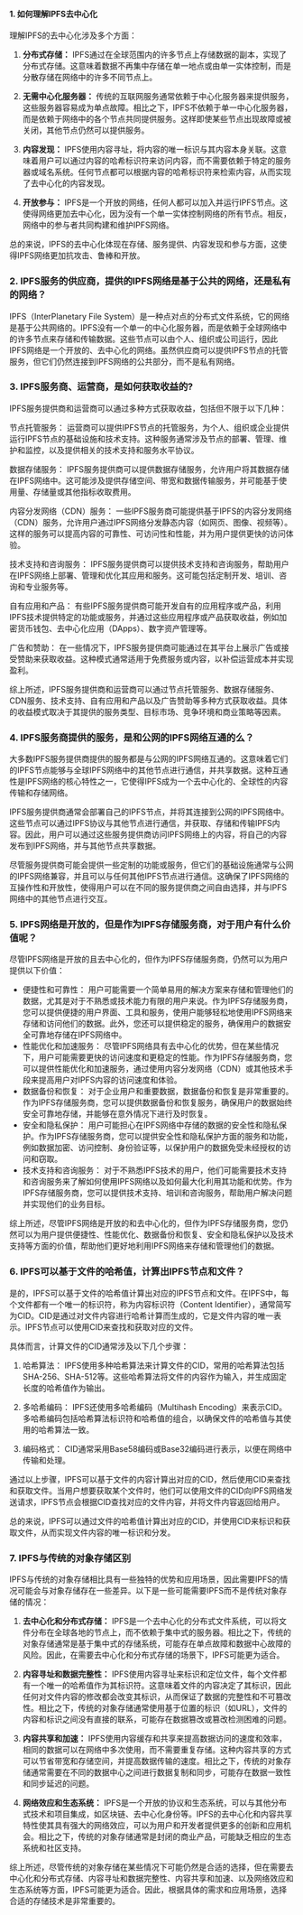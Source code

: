 
#### 1. 如何理解IPFS去中心化

理解IPFS的去中心化涉及多个方面：

1. **分布式存储：** IPFS通过在全球范围内的许多节点上存储数据的副本，实现了分布式存储。这意味着数据不再集中存储在单一地点或由单一实体控制，而是分散存储在网络中的许多不同节点上。

2. **无需中心化服务器：** 传统的互联网服务通常依赖于中心化服务器来提供服务，这些服务器容易成为单点故障。相比之下，IPFS不依赖于单一中心化服务器，而是依赖于网络中的各个节点共同提供服务。这样即使某些节点出现故障或被关闭，其他节点仍然可以提供服务。

3. **内容发现：** IPFS使用内容寻址，将内容的唯一标识与其内容本身关联。这意味着用户可以通过内容的哈希标识符来访问内容，而不需要依赖于特定的服务器或域名系统。任何节点都可以根据内容的哈希标识符来检索内容，从而实现了去中心化的内容发现。

4. **开放参与：** IPFS是一个开放的网络，任何人都可以加入并运行IPFS节点。这使得网络更加去中心化，因为没有一个单一实体控制网络的所有节点。相反，网络中的参与者共同构建和维护IPFS网络。

总的来说，IPFS的去中心化体现在存储、服务提供、内容发现和参与方面，这使得IPFS网络更加抗攻击、鲁棒和开放。

### 2. IPFS服务的供应商，提供的IPFS网络是基于公共的网络，还是私有的网络？

IPFS（InterPlanetary File System）是一种点对点的分布式文件系统，它的网络是基于公共网络的。IPFS没有一个单一的中心化服务器，而是依赖于全球网络中的许多节点来存储和传输数据。这些节点可以由个人、组织或公司运行，因此IPFS网络是一个开放的、去中心化的网络。虽然供应商可以提供IPFS节点的托管服务，但它们仍然连接到IPFS网络的公共部分，而不是私有网络。

### 3. IPFS服务商、运营商，是如何获取收益的?

IPFS服务提供商和运营商可以通过多种方式获取收益，包括但不限于以下几种：

节点托管服务： 运营商可以提供IPFS节点的托管服务，为个人、组织或企业提供运行IPFS节点的基础设施和技术支持。这种服务通常涉及节点的部署、管理、维护和监控，以及提供相关的技术支持和服务水平协议。

数据存储服务： IPFS服务提供商可以提供数据存储服务，允许用户将其数据存储在IPFS网络中。这可能涉及提供存储空间、带宽和数据传输服务，并可能基于使用量、存储量或其他指标收取费用。

内容分发网络（CDN）服务： 一些IPFS服务商可能提供基于IPFS的内容分发网络（CDN）服务，允许用户通过IPFS网络分发静态内容（如网页、图像、视频等）。这样的服务可以提高内容的可靠性、可访问性和性能，并为用户提供更快的访问体验。

技术支持和咨询服务： IPFS服务提供商可以提供技术支持和咨询服务，帮助用户在IPFS网络上部署、管理和优化其应用和服务。这可能包括定制开发、培训、咨询和专业服务等。

自有应用和产品： 有些IPFS服务提供商可能开发自有的应用程序或产品，利用IPFS技术提供特定的功能或服务，并通过这些应用程序或产品获取收益，例如加密货币钱包、去中心化应用（DApps）、数字资产管理等。

广告和赞助： 在一些情况下，IPFS服务提供商可能通过在其平台上展示广告或接受赞助来获取收益。这种模式通常适用于免费服务或内容，以补偿运营成本并实现盈利。

综上所述，IPFS服务提供商和运营商可以通过节点托管服务、数据存储服务、CDN服务、技术支持、自有应用和产品以及广告赞助等多种方式获取收益。具体的收益模式取决于其提供的服务类型、目标市场、竞争环境和商业策略等因素。


### 4. IPFS服务商提供的服务，是和公网的IPFS网络互通的么？

大多数IPFS服务提供商提供的服务都是与公网的IPFS网络互通的。这意味着它们的IPFS节点能够与全球IPFS网络中的其他节点进行通信，并共享数据。这种互通性是IPFS网络的核心特性之一，它使得IPFS成为一个去中心化的、全球性的内容传输和存储网络。

IPFS服务提供商通常会部署自己的IPFS节点，并将其连接到公网的IPFS网络中。这些节点可以通过IPFS协议与其他节点进行通信，并获取、存储和传输IPFS内容。因此，用户可以通过这些服务提供商访问IPFS网络上的内容，将自己的内容发布到IPFS网络，并与其他节点共享数据。

尽管服务提供商可能会提供一些定制的功能或服务，但它们的基础设施通常与公网的IPFS网络兼容，并且可以与任何其他IPFS节点进行通信。这确保了IPFS网络的互操作性和开放性，使得用户可以在不同的服务提供商之间自由选择，并与IPFS网络中的其他节点进行交互。

### 5. IPFS网络是开放的，但是作为IPFS存储服务商，对于用户有什么价值呢？

尽管IPFS网络是开放的且去中心化的，但作为IPFS存储服务商，仍然可以为用户提供以下价值：

- 便捷性和可靠性： 用户可能需要一个简单易用的解决方案来存储和管理他们的数据，尤其是对于不熟悉或技术能力有限的用户来说。作为IPFS存储服务商，您可以提供便捷的用户界面、工具和服务，使用户能够轻松地使用IPFS网络来存储和访问他们的数据。此外，您还可以提供稳定的服务，确保用户的数据安全可靠地存储在IPFS网络中。
- 性能优化和加速服务： 尽管IPFS网络具有去中心化的优势，但在某些情况下，用户可能需要更快的访问速度和更稳定的性能。作为IPFS存储服务商，您可以提供性能优化和加速服务，通过使用内容分发网络（CDN）或其他技术手段来提高用户对IPFS内容的访问速度和体验。
- 数据备份和恢复： 对于企业用户和重要数据，数据备份和恢复是非常重要的。作为IPFS存储服务商，您可以提供数据备份和恢复服务，确保用户的数据始终安全可靠地存储，并能够在意外情况下进行及时恢复。
- 安全和隐私保护： 用户可能担心在IPFS网络中存储的数据的安全性和隐私保护。作为IPFS存储服务商，您可以提供安全性和隐私保护方面的服务和功能，例如数据加密、访问控制、身份验证等，以保护用户的数据免受未经授权的访问和窃取。
- 技术支持和咨询服务： 对于不熟悉IPFS技术的用户，他们可能需要技术支持和咨询服务来了解如何使用IPFS网络以及如何最大化利用其功能和优势。作为IPFS存储服务商，您可以提供技术支持、培训和咨询服务，帮助用户解决问题并实现他们的业务目标。

综上所述，尽管IPFS网络是开放的和去中心化的，但作为IPFS存储服务商，您仍然可以为用户提供便捷性、性能优化、数据备份和恢复、安全和隐私保护以及技术支持等方面的价值，帮助他们更好地利用IPFS网络来存储和管理他们的数据。

### 6. IPFS可以基于文件的哈希值，计算出IPFS节点和文件？

是的，IPFS可以基于文件的哈希值计算出对应的IPFS节点和文件。在IPFS中，每个文件都有一个唯一的标识符，称为内容标识符（Content Identifier），通常简写为CID。CID是通过对文件内容进行哈希计算而生成的，它是文件内容的唯一表示。IPFS节点可以使用CID来查找和获取对应的文件。

具体而言，计算文件的CID通常涉及以下几个步骤：

1. 哈希算法： IPFS使用多种哈希算法来计算文件的CID，常用的哈希算法包括SHA-256、SHA-512等。这些哈希算法将文件的内容作为输入，并生成固定长度的哈希值作为输出。

2. 多哈希编码： IPFS还使用多哈希编码（Multihash Encoding）来表示CID。多哈希编码包括哈希算法标识符和哈希值的组合，以确保文件的哈希值与其使用的哈希算法一致。

3. 编码格式： CID通常采用Base58编码或Base32编码进行表示，以便在网络中传输和处理。

通过以上步骤，IPFS可以基于文件的内容计算出对应的CID，然后使用CID来查找和获取文件。当用户想要获取某个文件时，他们可以使用文件的CID向IPFS网络发送请求，IPFS节点会根据CID查找对应的文件内容，并将文件内容返回给用户。

总的来说，IPFS可以通过文件的哈希值计算出对应的CID，并使用CID来标识和获取文件，从而实现文件内容的唯一标识和分发。

### 7. IPFS与传统的对象存储区别

IPFS与传统的对象存储相比具有一些独特的优势和应用场景，因此需要IPFS的情况可能会与对象存储存在一些差异。以下是一些可能需要IPFS而不是传统对象存储的情况：

1. **去中心化和分布式存储：** IPFS是一个去中心化的分布式文件系统，可以将文件分布在全球各地的节点上，而不依赖于集中式的服务器。相比之下，传统的对象存储通常是基于集中式的存储系统，可能存在单点故障和数据中心故障的风险。因此，在需要去中心化和分布式存储的场景下，IPFS可能更为适合。

2. **内容寻址和数据完整性：** IPFS使用内容寻址来标识和定位文件，每个文件都有一个唯一的哈希值作为其标识符。这意味着文件的内容决定了其标识，因此任何对文件内容的修改都会改变其标识，从而保证了数据的完整性和不可篡改性。相比之下，传统的对象存储通常使用基于位置的标识（如URL），文件的内容和标识之间没有直接的联系，可能存在数据篡改或篡改检测困难的问题。

3. **内容共享和加速：** IPFS使用内容缓存和共享来提高数据访问的速度和效率，相同的数据可以在网络中多次使用，而不需要重复存储。这种内容共享的方式可以节省带宽和存储空间，并提高数据传输的速度。相比之下，传统的对象存储通常需要在不同的数据中心之间进行数据复制和同步，可能存在数据一致性和同步延迟的问题。

4. **网络效应和生态系统：** IPFS是一个开放的协议和生态系统，可以与其他分布式技术和项目集成，如区块链、去中心化身份等。IPFS的去中心化和内容共享特性使其具有强大的网络效应，可以为用户和开发者提供更多的创新和应用机会。相比之下，传统的对象存储通常是封闭的商业产品，可能缺乏相应的生态系统和社区支持。

综上所述，尽管传统的对象存储在某些情况下可能仍然是合适的选择，但在需要去中心化和分布式存储、内容寻址和数据完整性、内容共享和加速、以及网络效应和生态系统等方面，IPFS可能更为适合。因此，根据具体的需求和应用场景，选择合适的存储技术是非常重要的。

